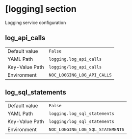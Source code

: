 # [logging] section

Logging service configuration

## log_api_calls

|                |                             |
| -------------- | --------------------------- |
| Default value  | `False`                     |
| YAML Path      | `logging.log_api_calls`     |
| Key-Value Path | `logging/log_api_calls`     |
| Environment    | `NOC_LOGGING_LOG_API_CALLS` |

## log_sql_statements

|                |                                  |
| -------------- | -------------------------------- |
| Default value  | `False`                          |
| YAML Path      | `logging.log_sql_statements`     |
| Key-Value Path | `logging/log_sql_statements`     |
| Environment    | `NOC_LOGGING_LOG_SQL_STATEMENTS` |
